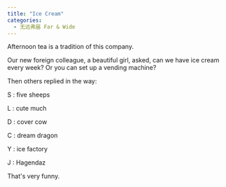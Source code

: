 ```yaml
---
title: "Ice Cream"
categories:
  - 无远弗届 Far & Wide
---
```


Afternoon tea is a tradition of this company. 

Our new foreign colleague, a beautiful girl, asked, can we have ice cream every week? Or you can set up a vending machine?

Then others replied in the way:

S : five sheeps

L : cute much

D : cover cow

C : dream dragon

Y : ice factory

J : Hagendaz

That's very funny.